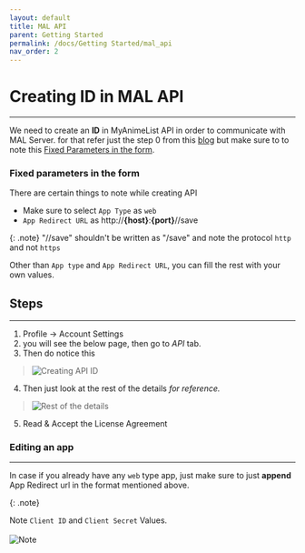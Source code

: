 ```yaml
---
layout: default
title: MAL API
parent: Getting Started
permalink: /docs/Getting Started/mal_api
nav_order: 2
---
```


# Creating ID in MAL API
____

We need to create an **ID** in MyAnimeList API in order to communicate with MAL Server. for that refer just the step 0 from this [blog](https://myanimelist.net/blog.php?eid=835707) but make sure to to note this [Fixed Parameters in the form](#fixed-parameters-in-the-form).

### Fixed parameters in the form

There are certain things to note while creating API

-   Make sure to select `App Type` as `web`
-   `App Redirect URL` as http://**{host}**:**{port}**//save 

{: .note}
"//save" shouldn't be written as "/save" and note the protocol `http` and not `https`


Other than `App type` and `App Redirect URL`, you can fill the rest with your own values.


## Steps
----

1. Profile -> Account Settings
2. you will see the below page, then go to _API_ tab.
3. Then do notice this 
> ![Creating API ID](../../assets/create.jpg "Creating API ID")

4. Then just look at the rest of the details _for reference._
> ![Rest of the details](../../assets/rest_details.jpg "Rest of the details")
5. Read & Accept the License Agreement


### Editing an app
---

In case if you already have any `web` type app, just make sure to just **append** App Redirect url in the format mentioned above.


{: .note}

Note `Client ID` and `Client Secret` Values. <br><br> ![Note](../../assets/note.jpg "Note those values")
